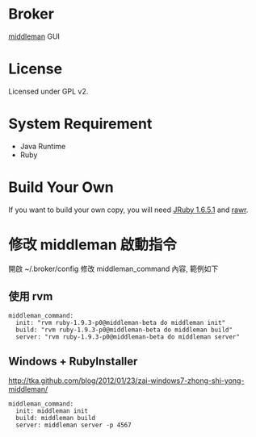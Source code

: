 # Broker

[middleman](http://middlemanapp.com/) GUI 

# License

Licensed under GPL v2.

# System Requirement

* Java Runtime
* Ruby

# Build Your Own

If you want to build your own copy, you will need [JRuby 1.6.5.1](http://jruby.org/) and [rawr](http://rawr.rubyforge.org/).

# 修改 middleman 啟動指令

開啟 ~/.broker/config 修改 middleman_command 內容, 範例如下

## 使用 rvm 

```
middleman_command: 
  init: "rvm ruby-1.9.3-p0@middleman-beta do middleman init"
  build: "rvm ruby-1.9.3-p0@middleman-beta do middleman build"
  server: "rvm ruby-1.9.3-p0@middleman-beta do middleman server"
```

## Windows + RubyInstaller 

http://tka.github.com/blog/2012/01/23/zai-windows7-zhong-shi-yong-middleman/

```
middleman_command: 
  init: middleman init
  build: middleman build
  server: middleman server -p 4567
```